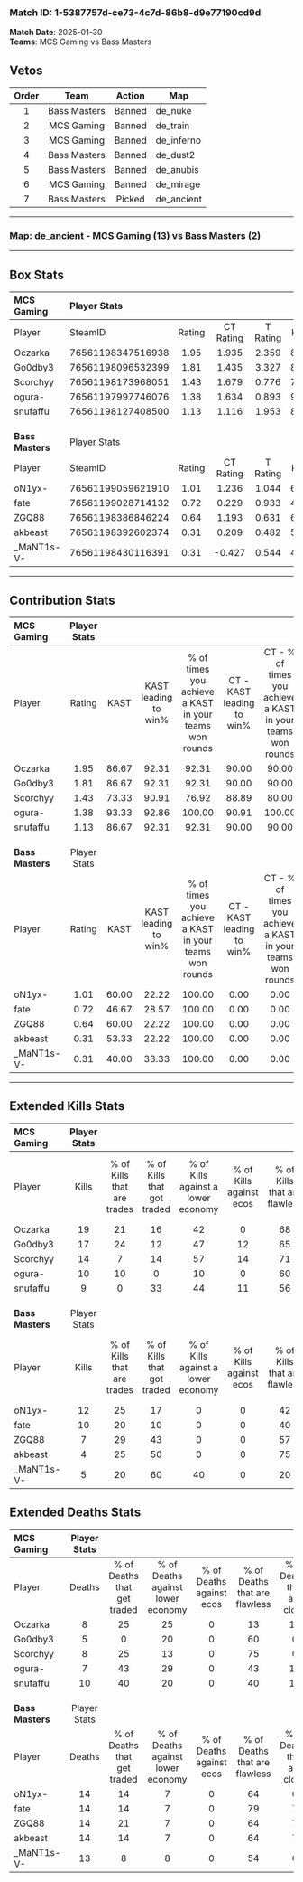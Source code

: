 ### Match ID: 1-5387757d-ce73-4c7d-86b8-d9e77190cd9d  
**Match Date**: 2025-01-30  
**Teams**: MCS Gaming vs Bass Masters  

## Vetos  

| Order | Team | Action | Map |
| :---: | :--: | :----: | --- |
| 1 | Bass Masters | Banned | de_nuke |
| 2 | MCS Gaming | Banned | de_train |
| 3 | MCS Gaming | Banned | de_inferno |
| 4 | Bass Masters | Banned | de_dust2 |
| 5 | Bass Masters | Banned | de_anubis |
| 6 | MCS Gaming | Banned | de_mirage |
| 7 | Bass Masters | Picked | de_ancient |

---  

### **Map**: de_ancient - MCS Gaming (13) vs Bass Masters (2)  
---  

## Box Stats  

| **MCS Gaming**   | Player Stats      |        |           |          |       |       |       |         |        |      |     |
| :- | :- | :-: | :-: | :-: | :-: | :-: | :-: | :-: | :-: | :-: | :-: |
| Player           | SteamID           | Rating | CT Rating | T Rating | KAST  |  ADR  | Kills | Assists | Deaths | K/D  | HS% |
| Oczarka          | 76561198347516938 |  1.95  |   1.935   |  2.359   | 86.67 | 128.3 |  19   |    5    |   8    | 2.38 | 52  |
| Go0dby3          | 76561198096532399 |  1.81  |   1.435   |  3.327   | 86.67 | 93.0  |  17   |    3    |   5    | 3.40 | 41  |
| Scorchyy         | 76561198173968051 |  1.43  |   1.679   |  0.776   | 73.33 | 87.5  |  14   |    4    |   8    | 1.75 | 28  |
| ogura-           | 76561197997746076 |  1.38  |   1.634   |  0.893   | 93.33 | 81.9  |  10   |    7    |   7    | 1.43 | 70  |
| snufaffu         | 76561198127408500 |  1.13  |   1.116   |  1.953   | 86.67 | 75.9  |   9   |    5    |   10   | 0.90 | 77  |
|                  |                   |        |           |          |       |       |       |         |        |      |     |
|                  |                   |        |           |          |       |       |       |         |        |      |     |
|                  |                   |        |           |          |       |       |       |         |        |      |     |
| **Bass Masters** | Player Stats      |        |           |          |       |       |       |         |        |      |     |
| Player           | SteamID           | Rating | CT Rating | T Rating | KAST  |  ADR  | Kills | Assists | Deaths | K/D  | HS% |
| oN1yx-           | 76561199059621910 |  1.01  |   1.236   |  1.044   | 60.00 | 93.0  |  12   |    3    |   14   | 0.86 | 100 |
| fate             | 76561199028714132 |  0.72  |   0.229   |  0.933   | 46.67 | 72.9  |  10   |    1    |   14   | 0.71 | 90  |
| ZGQ88            | 76561198386846224 |  0.64  |   1.193   |  0.631   | 60.00 | 61.9  |   7   |    5    |   14   | 0.50 | 85  |
| akbeast          | 76561198392602374 |  0.31  |   0.209   |  0.482   | 53.33 | 34.5  |   4   |    2    |   14   | 0.29 | 25  |
| _MaNT1s-V-       | 76561198430116391 |  0.31  |  -0.427   |  0.544   | 40.00 | 39.5  |   5   |    1    |   13   | 0.38 | 100 |
---  

## Contribution Stats  

| **MCS Gaming**   | Player Stats |       |                      |                                                        |                           |                                                             |                          |                                                            |
| :- | :-: | :-: | :-: | :-: | :-: | :-: | :-: | :-: |
| Player           |    Rating    | KAST  | KAST leading to win% | % of times you achieve a KAST in your teams won rounds | CT - KAST leading to win% | CT - % of times you achieve a KAST in your teams won rounds | T - KAST leading to win% | T - % of times you achieve a KAST in your teams won rounds |
| Oczarka          |     1.95     | 86.67 |        92.31         |                         92.31                          |           90.00           |                            90.00                            |          100.00          |                           100.00                           |
| Go0dby3          |     1.81     | 86.67 |        92.31         |                         92.31                          |           90.00           |                            90.00                            |          100.00          |                           100.00                           |
| Scorchyy         |     1.43     | 73.33 |        90.91         |                         76.92                          |           88.89           |                            80.00                            |          100.00          |                           66.67                            |
| ogura-           |     1.38     | 93.33 |        92.86         |                         100.00                         |           90.91           |                           100.00                            |          100.00          |                           100.00                           |
| snufaffu         |     1.13     | 86.67 |        92.31         |                         92.31                          |           90.00           |                            90.00                            |          100.00          |                           100.00                           |
|                  |              |       |                      |                                                        |                           |                                                             |                          |                                                            |
|                  |              |       |                      |                                                        |                           |                                                             |                          |                                                            |
|                  |              |       |                      |                                                        |                           |                                                             |                          |                                                            |
| **Bass Masters** | Player Stats |       |                      |                                                        |                           |                                                             |                          |                                                            |
| Player           |    Rating    | KAST  | KAST leading to win% | % of times you achieve a KAST in your teams won rounds | CT - KAST leading to win% | CT - % of times you achieve a KAST in your teams won rounds | T - KAST leading to win% | T - % of times you achieve a KAST in your teams won rounds |
| oN1yx-           |     1.01     | 60.00 |        22.22         |                         100.00                         |           0.00            |                            0.00                             |          28.57           |                           100.00                           |
| fate             |     0.72     | 46.67 |        28.57         |                         100.00                         |           0.00            |                            0.00                             |          33.33           |                           100.00                           |
| ZGQ88            |     0.64     | 60.00 |        22.22         |                         100.00                         |           0.00            |                            0.00                             |          28.57           |                           100.00                           |
| akbeast          |     0.31     | 53.33 |        22.22         |                         100.00                         |           0.00            |                            0.00                             |          28.57           |                           100.00                           |
| _MaNT1s-V-       |     0.31     | 40.00 |        33.33         |                         100.00                         |           0.00            |                            0.00                             |          33.33           |                           100.00                           |
---  

## Extended Kills Stats  

| **MCS Gaming**   | Player Stats |                            |                            |                                    |                         |                              |                                 |                                       |                    |           |
| :- | :-: | :-: | :-: | :-: | :-: | :-: | :-: | :-: | :-: | :-: |
| Player           |    Kills     | % of Kills that are trades | % of Kills that got traded | % of Kills against a lower economy | % of Kills against ecos | % of Kills that are flawless | % of Kills that are close duels | % of Kills that are assisted by flash | Pistol Round Kills | AWP Kills |
| Oczarka          |      19      |             21             |             16             |                 42                 |            0            |              68              |                0                |                   0                   |         3          |     3     |
| Go0dby3          |      17      |             24             |             12             |                 47                 |           12            |              65              |                6                |                   6                   |         0          |     4     |
| Scorchyy         |      14      |             7              |             14             |                 57                 |           14            |              71              |                7                |                   0                   |         5          |     0     |
| ogura-           |      10      |             10             |             0              |                 10                 |            0            |              60              |                0                |                   0                   |         0          |     1     |
| snufaffu         |      9       |             0              |             33             |                 44                 |           11            |              56              |               11                |                   0                   |         0          |     2     |
|                  |              |                            |                            |                                    |                         |                              |                                 |                                       |                    |           |
|                  |              |                            |                            |                                    |                         |                              |                                 |                                       |                    |           |
|                  |              |                            |                            |                                    |                         |                              |                                 |                                       |                    |           |
| **Bass Masters** | Player Stats |                            |                            |                                    |                         |                              |                                 |                                       |                    |           |
| Player           |    Kills     | % of Kills that are trades | % of Kills that got traded | % of Kills against a lower economy | % of Kills against ecos | % of Kills that are flawless | % of Kills that are close duels | % of Kills that are assisted by flash | Pistol Round Kills | AWP Kills |
| oN1yx-           |      12      |             25             |             17             |                 0                  |            0            |              42              |               17                |                  17                   |         0          |     3     |
| fate             |      10      |             20             |             10             |                 0                  |            0            |              40              |                0                |                  20                   |         0          |     1     |
| ZGQ88            |      7       |             29             |             43             |                 0                  |            0            |              57              |                0                |                   0                   |         0          |     3     |
| akbeast          |      4       |             25             |             50             |                 0                  |            0            |              75              |                0                |                   0                   |         2          |     0     |
| _MaNT1s-V-       |      5       |             20             |             60             |                 40                 |            0            |              20              |               20                |                   0                   |         0          |     0     |
## Extended Deaths Stats  

| **MCS Gaming**   | Player Stats |                             |                                   |                          |                               |                            |                           |               |
| :- | :-: | :-: | :-: | :-: | :-: | :-: | :-: | :-: |
| Player           |    Deaths    | % of Deaths that get traded | % of Deaths against lower economy | % of Deaths against ecos | % of Deaths that are flawless | % of Deaths that are close | % of Deaths while blinded | Deaths to AWP |
| Oczarka          |      8       |             25              |                25                 |            0             |              13               |             13             |            13             |       0       |
| Go0dby3          |      5       |              0              |                20                 |            0             |              60               |             0              |            20             |       0       |
| Scorchyy         |      8       |             25              |                13                 |            0             |              75               |             0              |            13             |       2       |
| ogura-           |      7       |             43              |                29                 |            0             |              43               |             14             |            14             |       0       |
| snufaffu         |      10      |             40              |                20                 |            0             |              40               |             10             |             0             |       0       |
|                  |              |                             |                                   |                          |                               |                            |                           |               |
|                  |              |                             |                                   |                          |                               |                            |                           |               |
|                  |              |                             |                                   |                          |                               |                            |                           |               |
| **Bass Masters** | Player Stats |                             |                                   |                          |                               |                            |                           |               |
| Player           |    Deaths    | % of Deaths that get traded | % of Deaths against lower economy | % of Deaths against ecos | % of Deaths that are flawless | % of Deaths that are close | % of Deaths while blinded | Deaths to AWP |
| oN1yx-           |      14      |             14              |                 7                 |            0             |              64               |             0              |             0             |       2       |
| fate             |      14      |             14              |                 7                 |            0             |              79               |             7              |             0             |       2       |
| ZGQ88            |      14      |             21              |                 7                 |            0             |              64               |             7              |             0             |       0       |
| akbeast          |      14      |             14              |                 7                 |            0             |              64               |             7              |             0             |       3       |
| _MaNT1s-V-       |      13      |              8              |                 8                 |            0             |              54               |             0              |             8             |       1       |
